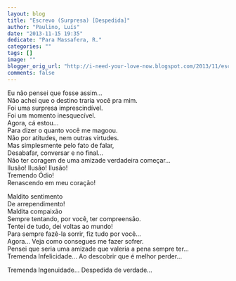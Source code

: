```yaml
---
layout: blog
title: "Escrevo (Surpresa) [Despedida]"
author: "Paulino, Luís"
date: "2013-11-15 19:35"
dedicate: "Para Massafera, R."
categories: ""
tags: []
image: ""
blogger_orig_url: "http://i-need-your-love-now.blogspot.com/2013/11/escrevo-surpresa-despedida_15.html"
comments: false
---
```


Eu não pensei que fosse assim...\
Não achei que o destino traria você pra mim.\
Foi uma surpresa imprescindível.\
Foi um momento inesquecível.\
Agora, cá estou...\
Para dizer o quanto você me magoou.\
Não por atitudes, nem outras virtudes.\
Mas simplesmente pelo fato de falar,\
Desabafar, conversar e no final...\
Não ter coragem de uma amizade verdadeira começar...\
Ilusão! Ilusão! Ilusão!\
Tremendo Ódio!\
Renascendo em meu coração!

Maldito sentimento\
De arrependimento!\
Maldita compaixão\
Sempre tentando, por você, ter compreensão.\
Tentei de tudo, dei voltas ao mundo!\
Para sempre fazê-la sorrir, fiz tudo por você...\
Agora... Veja como consegues me fazer sofrer.\
Pensei que seria uma amizade que valeria a pena sempre ter...\
Tremenda Infelicidade... Ao descobrir que é melhor perder...

Tremenda Ingenuidade... Despedida de verdade...
